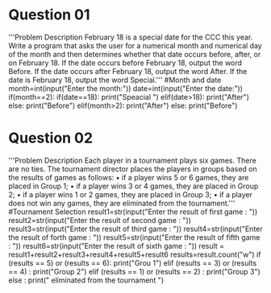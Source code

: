 # Question 01
'''Problem Description
February 18 is a special date for the CCC this year.
Write a program that asks the user for a numerical month and numerical day of the month and then
determines whether that date occurs before, after, or on February 18.
If the date occurs before February 18, output the word Before. If the date occurs after February
18, output the word After. If the date is February 18, output the word Special.'''
     #Month and date 
month=int(input("Enter the month:"))
date=int(input("Enter the date:"))
if(month==2):
    if(date==18):
        print("Speacial ")
    elif(date>18):
        print("After")
    else:
        print("Before")
elif(month>2):
    print("After")
else:
    print("Before")                   
# Question 02
'''Problem Description
Each player in a tournament plays six games. There are no ties. The tournament director places
the players in groups based on the results of games as follows:
• if a player wins 5 or 6 games, they are placed in Group 1;
• if a player wins 3 or 4 games, they are placed in Group 2;
• if a player wins 1 or 2 games, they are placed in Group 3;
• if a player does not win any games, they are eliminated from the tournament.'''
#Tournament Selection
result1=str(input("Enter the result of first game : "))
result2=str(input("Enter the result of second game : "))
result3=str(input("Enter the result of third game : "))
result4=str(input("Enter the result of forth game : "))
result5=str(input("Enter the result of fifth game : "))
result6=str(input("Enter the result of sixth game : "))
result = result1+result2+result3+result4+result5+result6
results=result.count("w")
if (results == 5) or (results == 6):
    print("Grou 1")
elif (results == 3) or (results == 4) :
    print("Group 2")
elif (results == 1) or (results == 2) :
    print("Group 3")
else :
    print(" eliminated from the tournament ")
    
